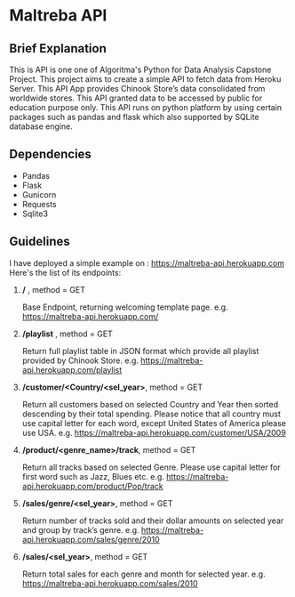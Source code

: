 # Maltreba API

## Brief Explanation
This is API is one one of  Algoritma's Python for Data Analysis Capstone Project. This project aims to create a simple API to fetch data from Heroku Server.
This API App provides Chinook Store’s data consolidated from worldwide stores. This API granted data to be accessed by public for education purpose only.
This API runs on python platform by using certain packages such as pandas and flask which also supported by SQLite database engine.

## Dependencies 
* Pandas
* Flask
* Gunicorn
* Requests
* Sqlite3

## Guidelines

I have deployed a simple example on : https://maltreba-api.herokuapp.com Here's the list of its endpoints:
1. **/** , method = GET

    Base Endpoint, returning welcoming template page.
    e.g.  https://maltreba-api.herokuapp.com/

2. **/playlist** , method = GET

    Return full playlist table in JSON format which provide all playlist provided by Chinook Store. e.g. https://maltreba-api.herokuapp.com/playlist
    
3. **/customer/<Country/<sel_year>**, method = GET
    
    Return all customers based on selected Country and Year then sorted descending by their total spending. Please notice that all country must use capital letter for each word, except United States of America please use USA. e.g. https://maltreba-api.herokuapp.com/customer/USA/2009

4. **/product/<genre_name>/track**, method = GET

    Return all tracks based on selected Genre. Please use capital letter for first word such as Jazz, Blues etc. e.g. https://maltreba-api.herokuapp.com/product/Pop/track

4. **/sales/genre/<sel_year>**, method = GET

    Return number of tracks sold and their dollar amounts on selected year and group by track’s genre.  e.g. https://maltreba-api.herokuapp.com/sales/genre/2010

4. **/sales/<sel_year>**, method = GET
    
    Return total sales for each genre and month for selected year.  e.g. https://maltreba-api.herokuapp.com/sales/2010
